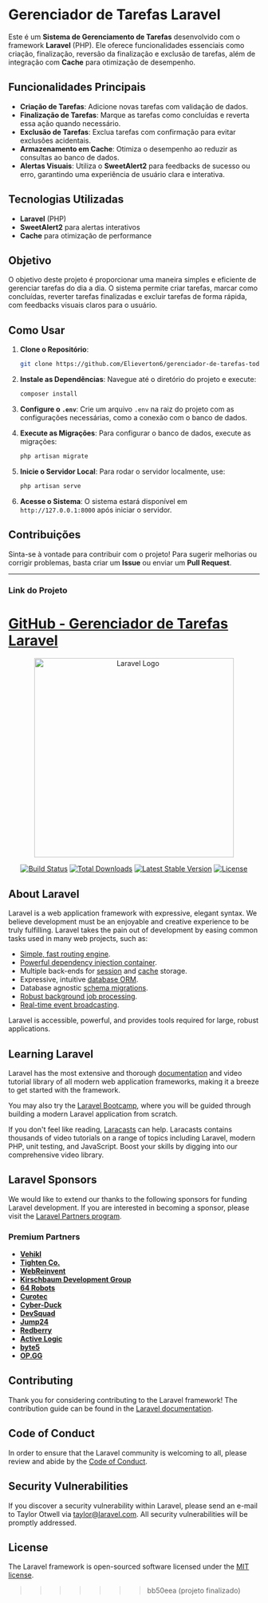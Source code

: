 # Gerenciador de Tarefas Laravel

Este é um **Sistema de Gerenciamento de Tarefas** desenvolvido com o framework **Laravel** (PHP). Ele oferece funcionalidades essenciais como criação, finalização, reversão da finalização e exclusão de tarefas, além de integração com **Cache** para otimização de desempenho.

## Funcionalidades Principais
- **Criação de Tarefas**: Adicione novas tarefas com validação de dados.
- **Finalização de Tarefas**: Marque as tarefas como concluídas e reverta essa ação quando necessário.
- **Exclusão de Tarefas**: Exclua tarefas com confirmação para evitar exclusões acidentais.
- **Armazenamento em Cache**: Otimiza o desempenho ao reduzir as consultas ao banco de dados.
- **Alertas Visuais**: Utiliza o **SweetAlert2** para feedbacks de sucesso ou erro, garantindo uma experiência de usuário clara e interativa.

## Tecnologias Utilizadas
- **Laravel** (PHP)
- **SweetAlert2** para alertas interativos
- **Cache** para otimização de performance

## Objetivo
O objetivo deste projeto é proporcionar uma maneira simples e eficiente de gerenciar tarefas do dia a dia. O sistema permite criar tarefas, marcar como concluídas, reverter tarefas finalizadas e excluir tarefas de forma rápida, com feedbacks visuais claros para o usuário.

## Como Usar

1. **Clone o Repositório**:
    ```bash
    git clone https://github.com/Elieverton6/gerenciador-de-tarefas-todo-list
    ```
   
2. **Instale as Dependências**:
    Navegue até o diretório do projeto e execute:
    ```bash
    composer install
    ```

3. **Configure o `.env`**:
    Crie um arquivo `.env` na raiz do projeto com as configurações necessárias, como a conexão com o banco de dados.

4. **Execute as Migrações**:
    Para configurar o banco de dados, execute as migrações:
    ```bash
    php artisan migrate
    ```

5. **Inicie o Servidor Local**:
    Para rodar o servidor localmente, use:
    ```bash
    php artisan serve
    ```

6. **Acesse o Sistema**:
    O sistema estará disponível em `http://127.0.0.1:8000` após iniciar o servidor.

## Contribuições

Sinta-se à vontade para contribuir com o projeto! Para sugerir melhorias ou corrigir problemas, basta criar um **Issue** ou enviar um **Pull Request**.

---

### **Link do Projeto**  
[GitHub - Gerenciador de Tarefas Laravel](https://github.com/Elieverton6/gerenciador-de-tarefas-todo-list)
=======
<p align="center"><a href="https://laravel.com" target="_blank"><img src="https://raw.githubusercontent.com/laravel/art/master/logo-lockup/5%20SVG/2%20CMYK/1%20Full%20Color/laravel-logolockup-cmyk-red.svg" width="400" alt="Laravel Logo"></a></p>

<p align="center">
<a href="https://github.com/laravel/framework/actions"><img src="https://github.com/laravel/framework/workflows/tests/badge.svg" alt="Build Status"></a>
<a href="https://packagist.org/packages/laravel/framework"><img src="https://img.shields.io/packagist/dt/laravel/framework" alt="Total Downloads"></a>
<a href="https://packagist.org/packages/laravel/framework"><img src="https://img.shields.io/packagist/v/laravel/framework" alt="Latest Stable Version"></a>
<a href="https://packagist.org/packages/laravel/framework"><img src="https://img.shields.io/packagist/l/laravel/framework" alt="License"></a>
</p>

## About Laravel

Laravel is a web application framework with expressive, elegant syntax. We believe development must be an enjoyable and creative experience to be truly fulfilling. Laravel takes the pain out of development by easing common tasks used in many web projects, such as:

- [Simple, fast routing engine](https://laravel.com/docs/routing).
- [Powerful dependency injection container](https://laravel.com/docs/container).
- Multiple back-ends for [session](https://laravel.com/docs/session) and [cache](https://laravel.com/docs/cache) storage.
- Expressive, intuitive [database ORM](https://laravel.com/docs/eloquent).
- Database agnostic [schema migrations](https://laravel.com/docs/migrations).
- [Robust background job processing](https://laravel.com/docs/queues).
- [Real-time event broadcasting](https://laravel.com/docs/broadcasting).

Laravel is accessible, powerful, and provides tools required for large, robust applications.

## Learning Laravel

Laravel has the most extensive and thorough [documentation](https://laravel.com/docs) and video tutorial library of all modern web application frameworks, making it a breeze to get started with the framework.

You may also try the [Laravel Bootcamp](https://bootcamp.laravel.com), where you will be guided through building a modern Laravel application from scratch.

If you don't feel like reading, [Laracasts](https://laracasts.com) can help. Laracasts contains thousands of video tutorials on a range of topics including Laravel, modern PHP, unit testing, and JavaScript. Boost your skills by digging into our comprehensive video library.

## Laravel Sponsors

We would like to extend our thanks to the following sponsors for funding Laravel development. If you are interested in becoming a sponsor, please visit the [Laravel Partners program](https://partners.laravel.com).

### Premium Partners

- **[Vehikl](https://vehikl.com/)**
- **[Tighten Co.](https://tighten.co)**
- **[WebReinvent](https://webreinvent.com/)**
- **[Kirschbaum Development Group](https://kirschbaumdevelopment.com)**
- **[64 Robots](https://64robots.com)**
- **[Curotec](https://www.curotec.com/services/technologies/laravel/)**
- **[Cyber-Duck](https://cyber-duck.co.uk)**
- **[DevSquad](https://devsquad.com/hire-laravel-developers)**
- **[Jump24](https://jump24.co.uk)**
- **[Redberry](https://redberry.international/laravel/)**
- **[Active Logic](https://activelogic.com)**
- **[byte5](https://byte5.de)**
- **[OP.GG](https://op.gg)**

## Contributing

Thank you for considering contributing to the Laravel framework! The contribution guide can be found in the [Laravel documentation](https://laravel.com/docs/contributions).

## Code of Conduct

In order to ensure that the Laravel community is welcoming to all, please review and abide by the [Code of Conduct](https://laravel.com/docs/contributions#code-of-conduct).

## Security Vulnerabilities

If you discover a security vulnerability within Laravel, please send an e-mail to Taylor Otwell via [taylor@laravel.com](mailto:taylor@laravel.com). All security vulnerabilities will be promptly addressed.

## License

The Laravel framework is open-sourced software licensed under the [MIT license](https://opensource.org/licenses/MIT).
>>>>>>> bb50eea (projeto finalizado)

